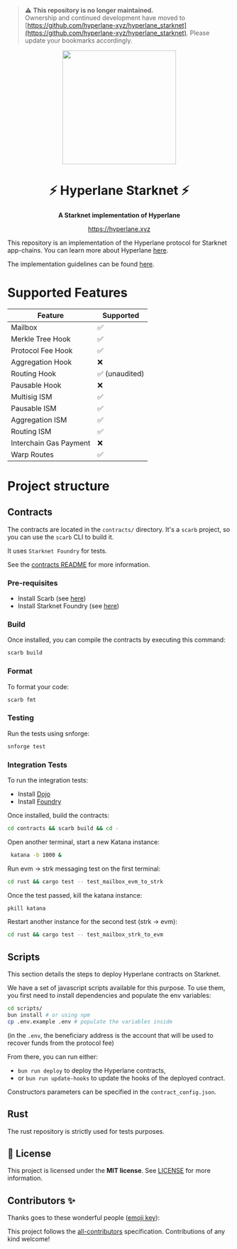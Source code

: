 <!-- prettier-ignore-start -->
<!-- markdownlint-disable -->
> ⚠️ **This repository is no longer maintained.**  
> Ownership and continued development have moved to [https://github.com/hyperlane-xyz/hyperlane_starknet](https://github.com/hyperlane-xyz/hyperlane_starknet). Please update your bookmarks accordingly.

<p align="center">
  <img src="assets/logo/logo.png" height="256">
</p>

<h1 align="center">⚡ Hyperlane Starknet ⚡</h1>

<p align="center">
  <strong>A Starknet implementation of Hyperlane</strong>
</p>

<p align="center">
  <a href="https://hyperlane.xyz">https://hyperlane.xyz</a>
</p>

This repository is an implementation of the Hyperlane protocol for Starknet app-chains.
You can learn more about Hyperlane [here](https://docs.hyperlane.xyz/docs/protocol/protocol-overview).

The implementation guidelines can be found [here](https://docs.hyperlane.xyz/docs/guides/implementation-guide).

# Supported Features
| Feature                | Supported |
| ---------------------- | --------- |
| Mailbox                | ✅         |
| Merkle Tree Hook       | ✅         |
| Protocol Fee Hook      | ✅         |
| Aggregation Hook       | ❌         |
| Routing Hook           | ✅ (unaudited)         |
| Pausable Hook          | ❌         |
| Multisig ISM           | ✅         |
| Pausable ISM           | ✅         |
| Aggregation ISM        | ✅         |
| Routing ISM            | ✅         |
| Interchain Gas Payment | ❌         |
| Warp Routes            | ✅         |

# Project structure

## Contracts

The contracts are located in the `contracts/` directory. It's a `scarb` project, so you can use the `scarb` CLI to build it.

It uses `Starknet Foundry` for tests.

See the [contracts README](https://github.com/astraly-labs/hyperlane_starknet/blob/main/README.md) for more information.

### Pre-requisites
- Install Scarb (see [here](https://docs.swmansion.com/scarb/download))
- Install Starknet Foundry (see [here](https://github.com/foundry-rs/starknet-foundry))

### Build

Once installed, you can compile the contracts by executing this command:
```bash
scarb build
```

### Format

To format your code:
```bash
scarb fmt
```

### Testing

Run the tests using snforge:
```bash
snforge test
```

### Integration Tests

To run the integration tests: 
  - Install [Dojo](https://book.dojoengine.org/getting-started)
  - Install [Foundry](https://book.getfoundry.sh/getting-started/installation)

Once installed, build the contracts: 
```bash
cd contracts && scarb build && cd -
```

Open another terminal, start a new Katana instance: 
```bash
 katana -b 1000 &
 ```

Run evm -> strk messaging test on the first terminal: 
 ```bash
 cd rust && cargo test -- test_mailbox_evm_to_strk
 ```

Once the test passed, kill the katana instance: 
```bash
pkill katana
```

Restart another instance for the second test (strk -> evm): 
```bash
cd rust && cargo test -- test_mailbox_strk_to_evm
 ```
 
## Scripts

This section details the steps to deploy Hyperlane contracts on Starknet.

We have a set of javascript scripts available for this purpose. To use them, you first need to install dependencies and populate the env variables:
```sh
cd scripts/
bun install # or using npm
cp .env.example .env # populate the variables inside
```

(in the `.env`, the beneficiary address is the account that will be used to recover funds from the protocol fee)

From there, you can run either:
* `bun run deploy` to deploy the Hyperlane contracts,
* or `bun run update-hooks` to update the hooks of the deployed contract.

Constructors parameters can be specified in the `contract_config.json`.

## Rust

The rust repository is strictly used for tests purposes.

## 📖 License

This project is licensed under the **MIT license**. See [LICENSE](LICENSE) for more information.

## Contributors ✨

Thanks goes to these wonderful people ([emoji key](https://allcontributors.org/docs/en/emoji-key)):

<!-- ALL-CONTRIBUTORS-LIST:START - Do not remove or modify this section -->
<!-- prettier-ignore-start -->
<!-- markdownlint-disable -->


<!-- markdownlint-restore -->
<!-- prettier-ignore-end -->

<!-- ALL-CONTRIBUTORS-LIST:END -->

This project follows the [all-contributors](https://github.com/all-contributors/all-contributors) specification. Contributions of any kind welcome!
